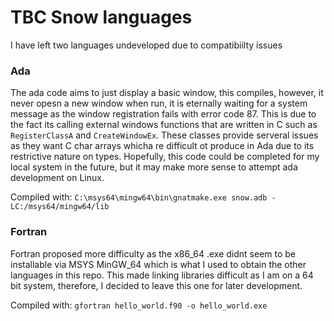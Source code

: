  # TBC Snow languages

 I have left two languages undeveloped due to compatibiilty issues

 ### Ada
 The ada code aims to just display a basic window, this compiles, however, it never opesn a new window when run, it is eternally waiting for a system message as the window registration fails with error code 87. This is due to the fact its calling external windows functions that are written in C such as `RegisterClassA` and `CreateWindowEx`. These classes provide serveral issues as they want C char arrays whicha re difficult ot produce in Ada due to its restrictive nature on types. Hopefully, this code could be completed for my local system in the future, but it may make more sense to attempt ada development on Linux.

 Compiled with: `C:\msys64\mingw64\bin\gnatmake.exe snow.adb -LC:/msys64/mingw64/lib`

 ### Fortran
 Fortran proposed more difficulty as the x86_64 .exe didnt seem to be installable via MSYS MinGW_64 which is what I used to obtain the other languages in this repo. This made linking libraries difficult as I am on a 64 bit system, therefore, I decided to leave this one for later development.

 Compiled with: `gfortran hello_world.f90 -o hello_world.exe`
 